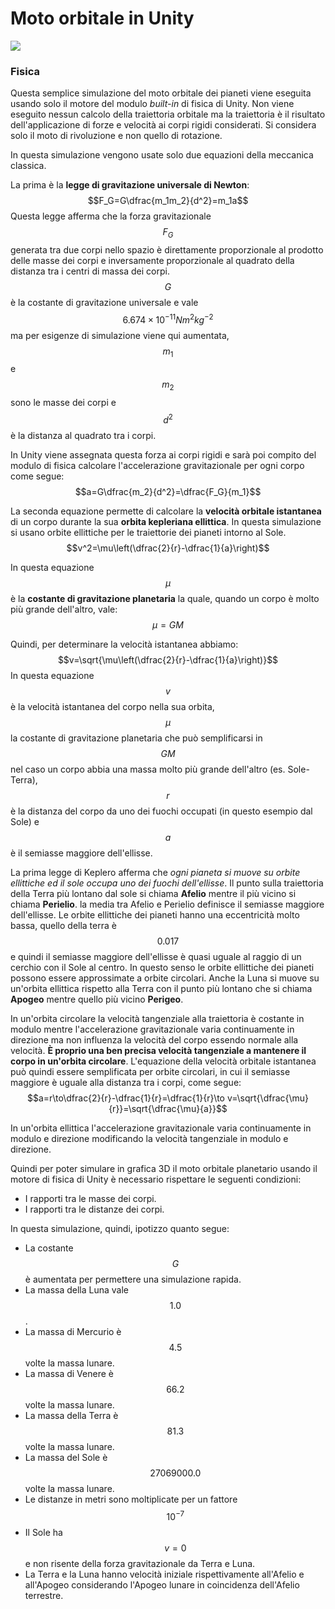 # Moto orbitale in Unity

![](https://www.dl.dropboxusercontent.com/s/qjwg36nxa2ra0e1/01.jpg?dl=1)

### Fisica
Questa semplice simulazione del moto orbitale dei pianeti viene eseguita usando solo il motore del modulo _built-in_ di fisica di Unity. Non viene eseguito nessun calcolo della traiettoria orbitale ma la traiettoria è il risultato dell'applicazione di forze e velocità ai corpi rigidi considerati. Si considera solo il moto di rivoluzione e non quello di rotazione.

In questa simulazione vengono usate solo due equazioni della meccanica classica.

La prima è la **legge di gravitazione universale di Newton**:
$$F_G=G\dfrac{m_1m_2}{d^2}=m_1a$$
Questa legge afferma che la forza gravitazionale $$F_G$$ generata tra due corpi nello spazio è direttamente proporzionale al prodotto delle masse dei corpi e inversamente proporzionale al quadrato della distanza tra i centri di massa dei corpi. $$G$$ è la costante di gravitazione universale e vale $$6.674\times10^{-11}Nm^2 kg^{-2}$$ ma per esigenze di simulazione viene qui aumentata, $$m_1$$ e $$m_2$$ sono le masse dei corpi e $$d^2$$ è la distanza al quadrato tra i corpi.

In Unity viene assegnata questa forza ai corpi rigidi e sarà poi compito del modulo di fisica calcolare l'accelerazione gravitazionale per ogni corpo come segue:
$$a=G\dfrac{m_2}{d^2}=\dfrac{F_G}{m_1}$$

La seconda equazione permette di calcolare la **velocità orbitale istantanea** di un corpo durante la sua **orbita kepleriana ellittica**. In questa simulazione si usano orbite ellittiche per le traiettorie dei pianeti intorno al Sole.
$$v^2=\mu\left(\dfrac{2}{r}-\dfrac{1}{a}\right)$$

In questa equazione $$\mu$$ è la **costante di gravitazione planetaria** la quale, quando un corpo è molto più grande dell'altro, vale:
$$\mu=GM$$

Quindi, per determinare la velocità istantanea abbiamo:
$$v=\sqrt{\mu\left(\dfrac{2}{r}-\dfrac{1}{a}\right)}$$
In questa equazione $$v$$ è la velocità istantanea del corpo nella sua orbita, $$\mu$$ la costante di gravitazione planetaria che può semplificarsi in $$GM$$ nel caso un corpo abbia una massa molto più grande dell'altro (es. Sole-Terra), $$r$$ è la distanza del corpo da uno dei fuochi occupati (in questo esempio dal Sole) e $$a$$ è il semiasse maggiore dell'ellisse.

La prima legge di Keplero afferma che _ogni pianeta si muove su orbite ellittiche ed il sole occupa uno dei fuochi dell'ellisse_. Il punto sulla traiettoria della Terra più lontano dal sole si chiama **Afelio** mentre il più vicino si chiama **Perielio**. la media tra Afelio e Perielio definisce il semiasse maggiore dell'ellisse. Le orbite ellittiche dei pianeti hanno una eccentricità molto bassa, quello della terra è $$0.017$$ e quindi il semiasse maggiore dell'ellisse è quasi uguale al raggio di un cerchio con il Sole al centro. In questo senso le orbite ellittiche dei pianeti possono essere approssimate a orbite circolari. Anche la Luna si muove su un'orbita ellittica rispetto alla Terra con il punto più lontano che si chiama **Apogeo** mentre quello più vicino **Perigeo**.

In un'orbita circolare la velocità tangenziale alla traiettoria è costante in modulo mentre l'accelerazione gravitazionale varia continuamente in direzione ma non influenza la velocità del corpo essendo normale alla velocità. **È proprio una ben precisa velocità tangenziale a mantenere il corpo in un'orbita circolare**. L'equazione della velocità orbitale istantanea può quindi essere semplificata per orbite circolari, in cui il semiasse maggiore è uguale alla distanza tra i corpi, come segue:
$$a=r\to\dfrac{2}{r}-\dfrac{1}{r}=\dfrac{1}{r}\to v=\sqrt{\dfrac{\mu}{r}}=\sqrt{\dfrac{\mu}{a}}$$

In un'orbita ellittica l'accelerazione gravitazionale varia continuamente in modulo e direzione modificando la velocità tangenziale in modulo e direzione.

Quindi per poter simulare in grafica 3D il moto orbitale planetario usando il motore di fisica di Unity è necessario rispettare le seguenti condizioni:

- I rapporti tra le masse dei corpi.
- I rapporti tra le distanze dei corpi.

In questa simulazione, quindi, ipotizzo quanto segue:

- La costante $$G$$ è aumentata per permettere una simulazione rapida.
- La massa della Luna vale $$1.0$$.
- La massa di Mercurio è $$4.5$$ volte la massa lunare.
- La massa di Venere è $$66.2$$ volte la massa lunare.
- La massa della Terra è $$81.3$$ volte la massa lunare.
- La massa del Sole è $$27069000.0$$ volte la massa lunare.
- Le distanze in metri sono moltiplicate per un fattore $$10^{-7}$$
- Il Sole ha $$v = 0$$ e non risente della forza gravitazionale da Terra e Luna.
- La Terra e la Luna hanno velocità iniziale rispettivamente all'Afelio e all'Apogeo considerando l'Apogeo lunare in coincidenza dell'Afelio terrestre.
















